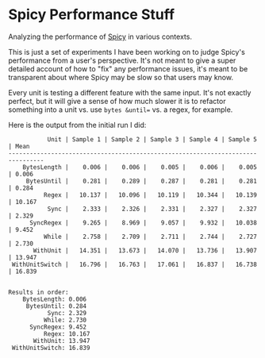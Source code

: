 # Spicy Performance Stuff

Analyzing the performance of [Spicy](https://github.com/zeek/spicy) in various contexts.

This is just a set of experiments I have been working on to judge Spicy's performance from a user's perspective. It's not meant to give a super detailed account of how to "fix" any performance issues, it's meant to be transparent about where Spicy may be slow so that users may know.

Every unit is testing a different feature with the same input. It's not exactly perfect, but it will give a sense of how much slower it is to refactor something into a unit vs. use `bytes &until=` vs. a regex, for example.

Here is the output from the initial run I did:

```
           Unit | Sample 1 | Sample 2 | Sample 3 | Sample 4 | Sample 5 | Mean
--------------------------------------------------------------------------------
    BytesLength |    0.006 |    0.006 |    0.005 |    0.006 |    0.005 | 0.006
     BytesUntil |    0.281 |    0.289 |    0.287 |    0.281 |    0.281 | 0.284
          Regex |   10.137 |   10.096 |   10.119 |   10.344 |   10.139 | 10.167
           Sync |    2.333 |    2.326 |    2.331 |    2.327 |    2.327 | 2.329
      SyncRegex |    9.265 |    8.969 |    9.057 |    9.932 |   10.038 | 9.452
          While |    2.758 |    2.709 |    2.711 |    2.744 |    2.727 | 2.730
       WithUnit |   14.351 |   13.673 |   14.070 |   13.736 |   13.907 | 13.947
 WithUnitSwitch |   16.796 |   16.763 |   17.061 |   16.837 |   16.738 | 16.839


Results in order:
    BytesLength: 0.006
     BytesUntil: 0.284
           Sync: 2.329
          While: 2.730
      SyncRegex: 9.452
          Regex: 10.167
       WithUnit: 13.947
 WithUnitSwitch: 16.839
```
